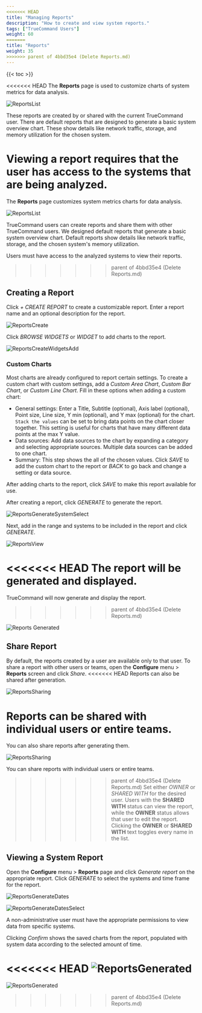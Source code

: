 ```yaml
---
<<<<<<< HEAD
title: "Managing Reports"
description: "How to create and view system reports."
tags: ["TrueCommand Users"]
weight: 60
=======
title: "Reports"
weight: 35
>>>>>>> parent of 4bbd35e4 (Delete Reports.md)
---
```


{{< toc >}}

<<<<<<< HEAD
The **Reports** page is used to customize charts of system metrics for data analysis.

![ReportsList](/images/TrueCommand/1.3/ReportsList.png "Reports List")

These reports are created by or shared with the current TrueCommand user.
There are default reports that are designed to generate a basic system overview chart.
These show details like network traffic, storage, and memory utilization for the chosen system.

Viewing a report requires that the user has access to the systems that are being analyzed.
=======
The **Reports** page customizes system metrics charts for data analysis.

![ReportsList](/images/TrueCommand/1.3/ReportsList.png "Reports List")

TrueCommand users can create reports and share them with other TrueCommand users.
We designed default reports that generate a basic system overview chart.
Default reports show details like network traffic, storage, and the chosen system's memory utilization.

Users must have access to the analyzed systems to view their reports.
>>>>>>> parent of 4bbd35e4 (Delete Reports.md)

## Creating a Report

Click *+ CREATE REPORT* to create a customizable report.
Enter a report name and an optional description for the report.

![ReportsCreate](/images/TrueCommand/1.3/ReportsCreate.png "Create a new report")

Click *BROWSE WIDGETS* or *WIDGET* to add charts to the report.

![ReportsCreateWidgetsAdd](/images/TrueCommand/1.3/ReportsCreateWidgetsAdd.png "Adding widgets to a new report")

### Custom Charts

Most charts are already configured to report certain settings.
To create a custom chart with custom settings, add a *Custom Area Chart*, *Custom Bar Chart*, or *Custom Line Chart*.
Fill in these options when adding a custom chart:

* General settings: Enter a Title, Subtitle (optional), Axis label (optional), Point size, Line size, Y min (optional), and Y max (optional) for the chart.
  `Stack the values` can be set to bring data points on the chart closer together.
  This setting is useful for charts that have many different data points at the max Y value.
* Data sources: Add data sources to the chart by expanding a category and selecting appropriate sources.
  Multiple data sources can be added to one chart.
* Summary: This step shows the all of the chosen values.
  Click *SAVE* to add the custom chart to the report or *BACK* to go back and change a setting or data source.

After adding charts to the report, click *SAVE* to make this report available for use.

After creating a report, click *GENERATE* to generate the report.

![ReportsGenerateSystemSelect](/images/TrueCommand/1.3/ReportsGenerateSystemSelect.png "Selecting System for a report")

Next, add in the range and systems to be included in the report and click *GENERATE*.

![ReportsView](/images/TrueCommand/1.3/ReportsView.png "Reports View")

<<<<<<< HEAD
The report will be generated and displayed.
=======
TrueCommand will now generate and display the report.
>>>>>>> parent of 4bbd35e4 (Delete Reports.md)

![Reports Generated](/images/TrueCommand/1.3/ReportsGenerated.png "Reports Generated")

## Share Report

By default, the reports created by a user are available only to that user.
To share a report with other users or teams, open the **Configure** <i class="fa fa-cog" aria-hidden="true" title="Settings"></i> menu > **Reports** screen and click *Share*.
<<<<<<< HEAD
Reports can also be shared after generation.

![ReportsSharing](/images/TrueCommand/1.3/ReportsSharing.png "Reports Sharing")

Reports can be shared with individual users or entire teams.
=======
You can also share reports after generating them.

![ReportsSharing](/images/TrueCommand/1.3/ReportsSharing.png "Reports Sharing")

You can share reports with individual users or entire teams.
>>>>>>> parent of 4bbd35e4 (Delete Reports.md)
Set either *OWNER* or *SHARED WITH* for the desired user.
Users with the **SHARED WITH** status can view the report, while the **OWNER** status allows that user to edit the report.
Clicking the **OWNER** or **SHARED WITH** text toggles every name in the list.

## Viewing a System Report

Open the **Configure** <i class="fa fa-cog" aria-hidden="true" title="Settings"></i> menu > **Reports** page and click *Generate report* <i class="fa fa-eye" aria-hidden="true" title="eye"></i> on the appropriate report.
Click *GENERATE* to select the systems and time frame for the report.

![ReportsGenerateDates](/images/TrueCommand/1.3/ReportsGenerateDates.png "Report Time Frame")
<br>

![ReportsGenerateDatesSelect](/images/TrueCommand/1.3/ReportsGenerateDatesSelect.png "Select dates for a report")

A non-administrative user must have the appropriate permissions to view data from specific systems.

Clicking *Confirm* shows the saved charts from the report, populated with system data according to the selected amount of time.

<<<<<<< HEAD
![ReportsGenerated](/images/TrueCommand/1.3/ReportsGenerated.png "Report Generated")
=======
![ReportsGenerated](/images/TrueCommand/1.3/ReportsGenerated.png "Report Generated")
>>>>>>> parent of 4bbd35e4 (Delete Reports.md)
